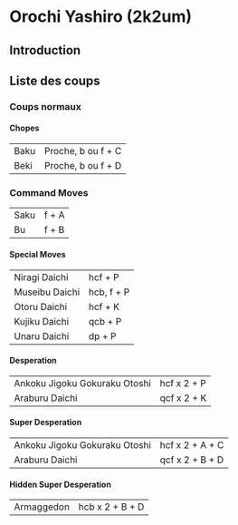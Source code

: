 # Orochi Yashiro (2k2um)

## Introduction

## Liste des coups

### Coups normaux

#### Chopes

|      |                    |
|------|--------------------|
| Baku | Proche, b ou f + C |
| Beki | Proche, b ou f + D |

### Command Moves

|      |       |
|------|-------|
| Saku | f + A |
| Bu   | f + B |

#### Special Moves

|                |            |
|----------------|------------|
| Niragi Daichi  | hcf + P    |
| Museibu Daichi | hcb, f + P |
| Otoru Daichi   | hcf + K    |
| Kujiku Daichi  | qcb + P    |
| Unaru Daichi   | dp + P     |

#### Desperation

|                               |             |
|-------------------------------|-------------|
| Ankoku Jigoku Gokuraku Otoshi | hcf x 2 + P |
| Araburu Daichi                | qcf x 2 + K |

#### Super Desperation

|                               |                 |
|-------------------------------|-----------------|
| Ankoku Jigoku Gokuraku Otoshi | hcf x 2 + A + C |
| Araburu Daichi                | qcf x 2 + B + D |

#### Hidden Super Desperation

|            |                 |
|------------|-----------------|
| Armaggedon | hcb x 2 + B + D |
